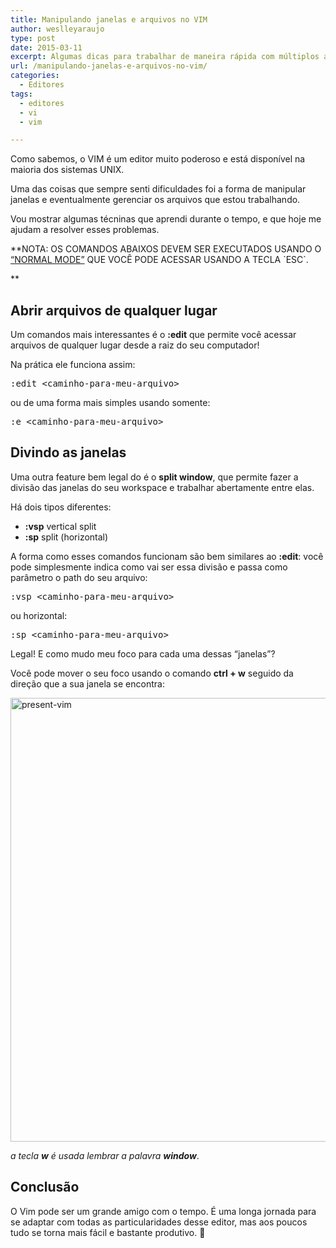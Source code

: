 ```yaml
---
title: Manipulando janelas e arquivos no VIM
author: weslleyaraujo
type: post
date: 2015-03-11
excerpt: Algumas dicas para trabalhar de maneira rápida com múltiplos arquivos no VIM.
url: /manipulando-janelas-e-arquivos-no-vim/
categories:
  - Editores
tags:
  - editores
  - vi
  - vim

---
```

Como sabemos, o VIM é um editor muito poderoso e está disponível na maioria dos sistemas UNIX.

Uma das coisas que sempre senti dificuldades foi a forma de manipular janelas e eventualmente gerenciar os arquivos que estou trabalhando.
  
Vou mostrar algumas técninas que aprendi durante o tempo, e que hoje me ajudam a resolver esses problemas.

**NOTA: OS COMANDOS ABAIXOS DEVEM SER EXECUTADOS USANDO O <a href="http://en.wikibooks.org/wiki/Learning_the_vi_Editor/Vim/Modes" target="_blank">&#8220;NORMAL MODE&#8221;</a> QUE VOCÊ PODE ACESSAR USANDO A TECLA \`ESC\`.
  
** 

## Abrir arquivos de qualquer lugar

Um comandos mais interessantes é o **:edit** que permite você acessar arquivos de qualquer lugar desde a raiz do seu computador!

Na prática ele funciona assim:

<pre class="lang-bash">:edit &lt;caminho-para-meu-arquivo&gt;</pre>

ou de uma forma mais simples usando somente:

<pre class="lang-bash">:e &lt;caminho-para-meu-arquivo&gt;</pre>

## Divindo as janelas

Uma outra feature bem legal do é o **split window**, que permite fazer a divisão das janelas do seu workspace e trabalhar abertamente entre elas.

Há dois tipos diferentes:

  * **:vsp** vertical split
  * **:sp** split (horizontal)

A forma como esses comandos funcionam são bem similares ao **:edit**: você pode simplesmente indica como vai ser essa divisão e passa como parâmetro o path do seu arquivo:

<pre class="lang-bash">:vsp &lt;caminho-para-meu-arquivo&gt;
</pre>

ou horizontal:

<pre class="lang-bash">:sp &lt;caminho-para-meu-arquivo&gt;</pre>

Legal! E como mudo meu foco para cada uma dessas &#8220;janelas&#8221;?

Você pode mover o seu foco usando o comando **ctrl + w** seguido da direção que a sua janela se encontra:

<img class="aligncenter size-full wp-image-47538" src="http://tableless.com.br/uploads/2015/03/present-vim.gif" alt="present-vim" width="710" />

_a tecla **w** é usada lembrar a palavra **window**_.

## Conclusão

O Vim pode ser um grande amigo com o tempo. É uma longa jornada para se adaptar com todas as particularidades desse editor, mas aos poucos tudo se torna mais fácil e bastante produtivo. 🙂